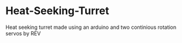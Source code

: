 # Heat-Seeking-Turret
Heat seeking turret made using an arduino and two continious rotation servos by REV
